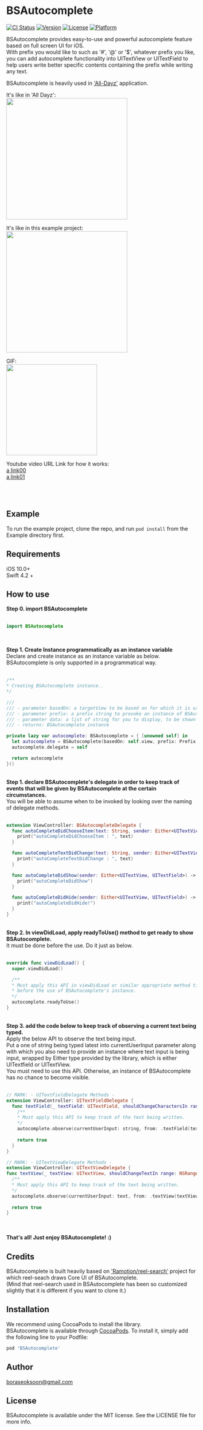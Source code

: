# BSAutocomplete

[![CI Status](https://img.shields.io/travis/boraseoksoon/BSAutocomplete.svg?style=flat)](https://travis-ci.org/boraseoksoon/BSAutocomplete)
[![Version](https://img.shields.io/cocoapods/v/BSAutocomplete.svg?style=flat)](https://cocoapods.org/pods/BSAutocomplete)
[![License](https://img.shields.io/cocoapods/l/BSAutocomplete.svg?style=flat)](https://cocoapods.org/pods/BSAutocomplete)
[![Platform](https://img.shields.io/cocoapods/p/BSAutocomplete.svg?style=flat)](https://cocoapods.org/pods/BSAutocomplete)

BSAutocomplete provides easy-to-use and powerful autocomplete feature based on full screen UI for iOS.<br>
With prefix you would like to such as '#', '@' or '$', whatever prefix you like, you can add autocomplete functionality into UITextView or UITextField to help users write better specific contents containing the prefix while writing any text. <br>

BSAutocomplete is heavily used in ['All-Dayz'](https://itunes.apple.com/app/id1434294288) application.<br>

It's like in 'All Dayz': <br>
<img src="https://firebasestorage.googleapis.com/v0/b/dayz-dev.appspot.com/o/alldayz_screenshot.png?alt=media&token=eb5a5d25-d29c-4780-99af-48e05b784c6f" width=320>
<br>

It's like in this example project: <br>
<img src="https://firebasestorage.googleapis.com/v0/b/dayz-dev.appspot.com/o/bsautocomplete_screenshot.png?alt=media&token=aae319a9-2a58-4a2e-822f-3153a6f34ecd" width=320>
<br>

GIF: 
<br>
<img src="https://media.giphy.com/media/bE3Olvp3azcW8qxAJu/giphy.gif" width=240>
<br>

Youtube video URL Link for how it works: <br>
[a link00](https://www.youtube.com/watch?v=l_FbmPHrbBI)
<br>
[a link01](https://www.youtube.com/watch?v=uOJv1TJQAyA)

<!--[![IMAGE ALT TEXT HERE](https://img.youtube.com/vi/l_FbmPHrbBI/0.jpg)](https://www.youtube.com/watch?v=l_FbmPHrbBI)-->
<!--<br>-->
<!--[![IMAGE ALT TEXT HERE](https://img.youtube.com/vi/uOJv1TJQAyA/0.jpg)](https://www.youtube.com/watch?v=uOJv1TJQAyA)-->

<br>
<br>

## Example

To run the example project, clone the repo, and run `pod install` from the Example directory first.

## Requirements

iOS 10.0+ <br>
Swift 4.2 + <br>

## How to use

<b>Step 0. import BSAutocomplete</b>
<br><br>

```Swift
import BSAutocomplete
```
<br>

<b>Step 1. Create Instance programmatically as an instance variable </b>
<br>
Declare and create instance as an instance variable as below.
<br>
BSAutocomplete is only supported in a programmatical way.
<br><br>

```Swift
/**
* Creating BSAutocomplete instance..
*/

///
/// - parameter basedOn: a targetView to be based on for which it is usually self.view of UIViewController's instnace. 
/// - parameter prefix: a prefix string to provoke an instance of BSAutocomplete into showing and being hidden. For example, it could be '#', '@' or '$'. 
/// - parameter data: a list of string for you to display, to be shown by an instance of BSAutocomplete.
/// - returns: BSAutocomplete instance

private lazy var autocomplete: BSAutocomplete = { [unowned self] in
  let autocomplete = BSAutocomplete(basedOn: self.view, prefix: Prefix.at.rawValue, data: hashtags)
  autocomplete.delegate = self

  return autocomplete
}()

```
<br>
<b>Step 1. declare BSAutocomplete's delegate in order to keep track of events that will be given by BSAutocomplete at the certain circumstances.</b>
<br>
You will be able to assume when to be invoked by looking over the naming of delegate methods. 
<br><br>

```Swift
extension ViewController: BSAutocompleteDelegate {
  func autoCompleteDidChooseItem(text: String, sender: Either<UITextView, UITextField>) -> Void {
    print("autoCompleteDidChooseItem : ", text)
  }

  func autoCompleteTextDidChange(text: String, sender: Either<UITextView, UITextField>) -> Void {
    print("autoCompleteTextDidChange : ", text)
  }

  func autoCompleteDidShow(sender: Either<UITextView, UITextField>) -> Void {
    print("autoCompleteDidShow")
  }

  func autoCompleteDidHide(sender: Either<UITextView, UITextField>) -> Void {
    print("autoCompleteDidHide!")
  }
}

```

<br>
<b>Step 2. In viewDidLoad, apply readyToUse() method to get ready to show BSAutocomplete.</b>
<br>
It must be done before the use. Do it just as below.  
<br><br>

```Swift
override func viewDidLoad() {
  super.viewDidLoad()

  /**
  * Must apply this API in viewDidLoad or similar appropriate method time being called
  * before the use of BSAutocomplete's instance.
  */
  autocomplete.readyToUse()
}

```

<br>
<b>Step 3. add the code below to keep track of observing a current text being typed.</b>
<br>
Apply the below API to observe the text being input.<br>
Put a one of string being typed latest into currentUserInput parameter along with which you also need to provide an instance where text input is being input, wrapped by Either type provided by the library, which is either UITextfield or UITextView.<br>
You must need to use this API. Otherwise, an instance of BSAutocomplete has no chance to become visible. 
<br><br>

```Swift
// MARK: - UITextFieldDelegate Methods -
extension ViewController: UITextFieldDelegate {
  func textField(_ textField: UITextField, shouldChangeCharactersIn range: NSRange, replacementString string: String) -> Bool {
    /**
    * Must apply this API to keep track of the text being written.
    */
    autocomplete.observe(currentUserInput: string, from: .textField(textField))
    
    return true
  }
}

// MARK: - UITextViewDelegate Methods -
extension ViewController: UITextViewDelegate {
func textView(_ textView: UITextView, shouldChangeTextIn range: NSRange, replacementText text: String) -> Bool {
  /**
  * Must apply this API to keep track of the text being written.
  */
  autocomplete.observe(currentUserInput: text, from: .textView(textView))
  
  return true
}

```

<br><br>
<b>That's all! Just enjoy BSAutocomplete! :)</b>
<br>

## Credits
BSAutocomplete is built heavily based on ['Ramotion/reel-search'](https://github.com/Ramotion/reel-search) project for which reel-seach draws Core UI of BSAutocomplete.<br>
(Mind that reel-search used in BSAutocomplete has been so customized slightly that it is different if you want to clone it.)

## Installation

We recommend using CocoaPods to install the library.<br>
BSAutocomplete is available through [CocoaPods](https://cocoapods.org). To install
it, simply add the following line to your Podfile:

```ruby
pod 'BSAutocomplete'
```

## Author

boraseoksoon@gmail.com

## License

BSAutocomplete is available under the MIT license. See the LICENSE file for more info.

